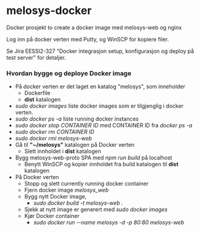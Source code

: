 # melosys-docker
Docker prosjekt to create a docker image med melosys-web og nginx 

Log inn på docker verten med Putty, og WinSCP for kopiere filer.

Se Jira EESSI2-327 "Docker integrasjon setup, konfigurasjon og deploy på test server" for detaljer.

### Hvordan bygge og deploye Docker image
* På docker verten er det laget en katalog "melosys", som inneholder
  * Dockerfile
  * __dist__ katalogen
* _sudo docker images_ liste docker images som er tilgjenglig i docker verten.
* _sudo docker ps -a_ liste running docker instances
* _sudo docker stop CONTAINER ID_  med CONTAINER ID fra _docker ps -a_
* _sudo docker rm CONTAINER ID_
* _sudo docker rmi melosys-web_
* Gå til __"~/melosys"__ katalogen på Docker verten
  * Slett innholdet i __dist__ katalogen
* Bygg melosys-web-proto SPA med _npm run build_ på localhost
  * Benytt WinSCP og kopier innholdet fra build katalogen til __dist__ katalogen
* På Docker verten
  * Stopp og slett currently running docker container
  * Fjern docker image _melosys_web_
  * Bygg nytt Docker image, 
    * _sudo docker build -t melosys-web ._  
  * Sjekk at nytt image er generert med _sudo docker images_
  * Kjør Docker container
    * _sudo docker run --name melosys -d -p 80:80 melosys-web_


